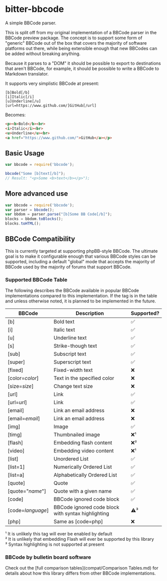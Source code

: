# bitter-bbcode

A simple BBCode parser.

This is split off from my original implementation of a BBCode parser in the BBCode preview package. The concept is to support some form of "generic" BBCode out of the box that covers the majority of software platforms out there, while being extensible enough that new BBCodes can be added without breaking anything.

Because it parses to a "DOM" it should be possible to export to destinations that aren't BBCode, for example, it should be possible to write a BBCode to Markdown translator.

It supports very simplistic BBCode at present:

```bbcode
[b]Bold[/b]
[i]Italic[/i]
[u]Underline[/u]
[url=https://www.github.com/]GitHub[/url]
```

Becomes:

```html
<p><b>Bold</b><br>
<i>Italic</i><br>
<u>Underline</u><br>
<a href="https://www.github.com/">GitHub</a></p>
```

## Basic Usage

```javascript
var bbcode = require('bbcode');

bbcode("Some [b]text[/b]");
// Result: "<p>Some <b>text</b></p>");
```

## More advanced use

```javascript
var bbcode = require('bbcode');
var parser = bbcode();
var bbdom = parser.parse("[b]Some BB Code[/b]");
blocks = bbdom.toBlocks();
blocks.toHTML();
```

## BBCode Compatibility

This is currently targeted at supporting phpBB-style BBCode. The ultimate goal is to make it configurable enough that various BBCode styles can be supported, including a default "global" mode that accepts the majority of BBCode used by the majority of forums that support BBCode.

### Supported BBCode Table

The following describes the BBCode available in popular BBCode implementations compared to this implementation. If the tag is in the table and unless otherwise noted, it is planned to be implemented in the future.

BBCode            | Description                                        | Supported?
------------------|----------------------------------------------------|-------------------
[b]               | Bold text                                          | :white_check_mark:
[i]               | Italic text                                        | :white_check_mark:
[u]               | Underline text                                     | :white_check_mark:
[s]               | Strike-though text                                 | :white_check_mark:
[sub]             | Subscript text                                     | :white_check_mark:
[super]           | Superscript text                                   | :white_check_mark:
[fixed]           | Fixed-width text                                   | :x:
[color=*color*]   | Text in the specified color                        | :x:
[size=*size*]     | Change text size                                   | :x:
[url]             | Link                                               | :white_check_mark:
[url=*url*]       | Link                                               | :white_check_mark:
[email]           | Link an email address                              | :x:
[email=*email*]   | Link an email address                              | :x:
[img]             | Image                                              | :white_check_mark:
[timg]            | Thumbnailed image                                  | :x:¹
[flash]           | Embedding flash content                            | :x:²
[video]           | Embedding video content                            | :x:¹
[list]            | Unordered List                                     | :white_check_mark:
[list=1]          | Numerically Ordered List                           | :white_check_mark:
[list=a]          | Alphabetically Ordered List                        | :white_check_mark:
[quote]           | Quote                                              | :white_check_mark:
[quote="*name*"]  | Quote with a given name                            | :white_check_mark:
[code]            | BBCode ignored code block                          | :white_check_mark:
[code=*language*] | BBCode ignored code block with syntax highlighting | :warning:³
[php]             | Same as [code=php]                                 | :x:

¹ It is unlikely this tag will ever be enabled by default<br>
² It is unlikely that embedding Flash will ever be supported by this library<br>
³ Syntax highlighting is not supported at present

### BBCode by bulletin board software

Check out the [full comparison tables](compat/Comparison Tables.md) for details about how this library differs from other BBCode implementations.
